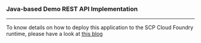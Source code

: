 ### Java-based Demo REST API Implementation
___
To know details on how to deploy this application to the SCP Cloud Foundry runtime, please have a look at [this blog](https://blogs.sap.com/2017/07/03/getting-started-developing-and-deploying-apps-on-the-scp-cloud-foundry-runtime/)
